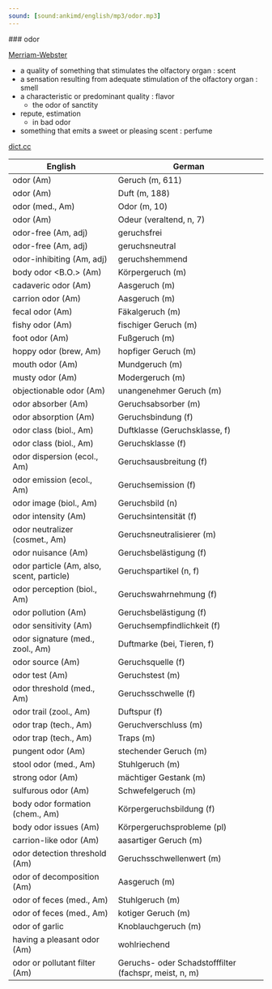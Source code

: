 ```yaml
---
sound: [sound:ankimd/english/mp3/odor.mp3]
---
```


\### odor

[Merriam-Webster](https://www.merriam-webster.com/dictionary/odor)

- a quality of something that stimulates the olfactory organ : scent
- a sensation resulting from adequate stimulation of the olfactory organ : smell
- a characteristic or predominant quality : flavor
    - the odor of sanctity
- repute, estimation
    - in bad odor
- something that emits a sweet or pleasing scent : perfume

[dict.cc](https://www.dict.cc/odor)

| English        | German       |
| -------------- | ------------ |
| odor (Am) | Geruch (m, 611) |
| odor (Am) | Duft (m, 188) |
| odor (med., Am) | Odor (m, 10) |
| odor (Am) | Odeur (veraltend, n, 7) |
| odor-free (Am, adj) | geruchsfrei |
| odor-free (Am, adj) | geruchsneutral |
| odor-inhibiting (Am, adj) | geruchshemmend |
| body odor <B.O.> (Am) | Körpergeruch (m) |
| cadaveric odor (Am) | Aasgeruch (m) |
| carrion odor (Am) | Aasgeruch (m) |
| fecal odor (Am) | Fäkalgeruch (m) |
| fishy odor (Am) | fischiger Geruch (m) |
| foot odor (Am) | Fußgeruch (m) |
| hoppy odor (brew, Am) | hopfiger Geruch (m) |
| mouth odor (Am) | Mundgeruch (m) |
| musty odor (Am) | Modergeruch (m) |
| objectionable odor (Am) | unangenehmer Geruch (m) |
| odor absorber (Am) | Geruchsabsorber (m) |
| odor absorption (Am) | Geruchsbindung (f) |
| odor class (biol., Am) | Duftklasse (Geruchsklasse, f) |
| odor class (biol., Am) | Geruchsklasse (f) |
| odor dispersion (ecol., Am) | Geruchsausbreitung (f) |
| odor emission (ecol., Am) | Geruchsemission (f) |
| odor image (biol., Am) | Geruchsbild (n) |
| odor intensity (Am) | Geruchsintensität (f) |
| odor neutralizer (cosmet., Am) | Geruchsneutralisierer (m) |
| odor nuisance (Am) | Geruchsbelästigung (f) |
| odor particle (Am, also, scent, particle) | Geruchspartikel (n, f) |
| odor perception (biol., Am) | Geruchswahrnehmung (f) |
| odor pollution (Am) | Geruchsbelästigung (f) |
| odor sensitivity (Am) | Geruchsempfindlichkeit (f) |
| odor signature (med., zool., Am) | Duftmarke (bei, Tieren, f) |
| odor source (Am) | Geruchsquelle (f) |
| odor test (Am) | Geruchstest (m) |
| odor threshold (med., Am) | Geruchsschwelle (f) |
| odor trail (zool., Am) | Duftspur (f) |
| odor trap (tech., Am) | Geruchverschluss (m) |
| odor trap (tech., Am) | Traps (m) |
| pungent odor (Am) | stechender Geruch (m) |
| stool odor (med., Am) | Stuhlgeruch (m) |
| strong odor (Am) | mächtiger Gestank (m) |
| sulfurous odor (Am) | Schwefelgeruch (m) |
| body odor formation (chem., Am) | Körpergeruchsbildung (f) |
| body odor issues (Am) | Körpergeruchsprobleme (pl) |
| carrion-like odor (Am) | aasartiger Geruch (m) |
| odor detection threshold <ODT> (Am) | Geruchsschwellenwert <GSW> (m) |
| odor of decomposition (Am) | Aasgeruch (m) |
| odor of feces (med., Am) | Stuhlgeruch (m) |
| odor of feces (med., Am) | kotiger Geruch (m) |
| odor of garlic | Knoblauchgeruch (m) |
| having a pleasant odor (Am) | wohlriechend |
| odor or pollutant filter (Am) | Geruchs- oder Schadstofffilter (fachspr, meist, n, m) |
